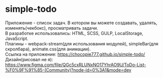 # simple-todo
Приложение - список задач. В котором вы можете создавать, удалять, изменять(чекбокс), просматривать задачи.<br />
В разработке использовались: HTML, SCSS, GULP, LocalStorage, JavaScript.<br /> Плагины - webpack-stream(для использования модулей), simpleBar(для скролбара), animate.css(для анимации).<br />
Ссылка на приложение: https://chocopie777.github.io/simple-todo/
Дизайн(рисовал не я): https://www.figma.com/file/QGc5cxRLUNxNO17YhrAO9U/ToDo-List-%F0%9F%91%85-(Community)?node-id=0%3A1&mode=dev
